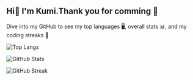 ## Hi👋 I'm Kumi.Thank you for comming 🚀
Dive into my GitHub to see my top languages 🖥️, overall stats 📊, and my coding streaks 📅

![Top Langs](https://github-readme-stats.vercel.app/api/top-langs?username=milbon-milbon&show_icons=true&locale=en&layout=compact)

![GitHub Stats](https://github-readme-stats.vercel.app/api?username=milbon-milbon&show_icons=true&locale=en)

![GitHub Streak](https://github-readme-streak-stats.herokuapp.com/?user=milbon-milbon)


<!--
**milbon-milbon/milbon-milbon** is a ✨ _special_ ✨ repository because its `README.md` (this file) appears on your GitHub profile.

Here are some ideas to get you started:

- 🔭 I’m currently working on ...
- 🌱 I’m currently learning ...
- 👯 I’m looking to collaborate on ...
- 🤔 I’m looking for help with ...
- 💬 Ask me about ...
- 📫 How to reach me: ...
- 😄 Pronouns: ...
- ⚡ Fun fact: ...
-->
